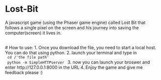 # Lost-Bit
A javascript game (using the Phaser game engine) called Lost Bit that follows a single pixel on the screen and his journey into saving the computer(screen) it lives in.

<br>
# How to use:
1. Once you download the file, you need to start a local host. You can do that using python. 
2. launch your terminal and type in  <br>
  <code> cd /'the file path' </code> <br>
  <code> python -m SimpleHTTPserver </code>
3. now you can launch your broswer and enter http://127.0.0.1:8000 in the URL
4. Enjoy the game and give me feedback please :)
